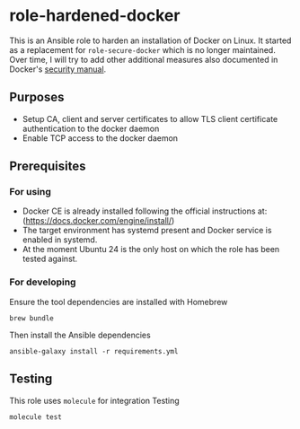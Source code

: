 # role-hardened-docker

This is an Ansible role to harden an installation of Docker on Linux.
It started as a replacement for `role-secure-docker` which is no longer maintained.
Over time, I will try to add other additional measures also documented in Docker's [security manual](https://docs.docker.com/engine/security/).

## Purposes

* Setup CA, client and server certificates to allow TLS client certificate authentication to the docker daemon
* Enable TCP access to the docker daemon

## Prerequisites

### For using

* Docker CE is already installed following the official instructions at: (https://docs.docker.com/engine/install/)
* The target environment has systemd present and Docker service is enabled in systemd.
* At the moment Ubuntu 24 is the only host on which the role has been tested against.

### For developing

Ensure the tool dependencies are installed with Homebrew

```
brew bundle
```

Then install the Ansible dependencies

```
ansible-galaxy install -r requirements.yml
```

## Testing

This role uses `molecule` for integration Testing
```
molecule test
```
